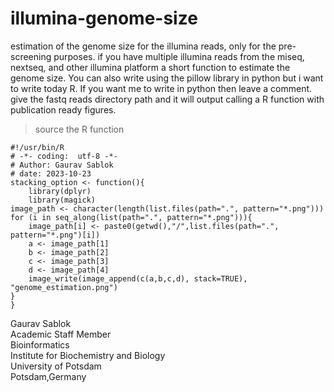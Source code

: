 # illumina-genome-size
estimation of the genome size for the illumina reads, only for the pre-screening purposes. if you have multiple illumina reads from the miseq, nextseq, and other illumina platform a short function to estimate the genome size. You can also write using the pillow library in python but i want to write today R. If you want me to write in python then leave a comment. give the fastq reads directory path and it will output calling a R function with publication ready figures.

> source the R function
```
#!/usr/bin/R
# -*- coding:  utf-8 -*-
# Author: Gaurav Sablok
# date: 2023-10-23
stacking_option <- function(){
    library(dplyr)
    library(magick)
image_path <- character(length(list.files(path=".", pattern="*.png")))
for (i in seq_along(list(path=".", pattern="*.png"))){
    image_path[i] <- paste0(getwd(),"/",list.files(path=".", pattern="*.png")[i])
    a <- image_path[1]
    b <- image_path[2]
    c <- image_path[3]
    d <- image_path[4]
    image_write(image_append(c(a,b,c,d), stack=TRUE), "genome_estimation.png")
}
}
```
Gaurav Sablok \
Academic Staff Member \
Bioinformatics \
Institute for Biochemistry and Biology \
University of Potsdam \
Potsdam,Germany 
